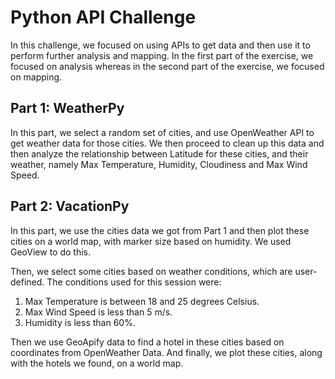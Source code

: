 # Python API Challenge

In this challenge, we focused on using APIs to get data and then use it to perform further analysis and mapping. In the first part of the exercise, we focused on analysis whereas in the second part of the exercise, we focused on mapping.

## Part 1: WeatherPy

In this part, we select a random set of cities, and use OpenWeather API to get weather data for those cities. We then proceed to clean up this data and then analyze the relationship between Latitude for these cities, and their weather, namely Max Temperature, Humidity, Cloudiness and Max Wind Speed.

## Part 2: VacationPy

In this part, we use the cities data we got from Part 1 and then plot these cities on a world map, with marker size based on humidity. We used GeoView to do this. 

Then, we select some cities based on weather conditions, which are user-defined. The conditions used for this session were:
1. Max Temperature is between 18 and 25 degrees Celsius.
2. Max Wind Speed is less than 5 m/s.
3. Humidity is less than 60%.

Then we use GeoApify data to find a hotel in these cities based on coordinates from OpenWeather Data. And finally, we plot these cities, along with the hotels we found, on a world map.